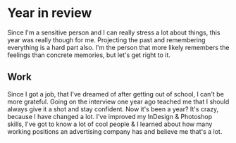 # Year in review

Since I'm a sensitive person and I can really stress a lot about things, this year was really though for me. Projecting the past and remembering everything is a hard part also. I'm the person that more likely remembers the feelings than concrete memories, but let's get right to it.

## Work
Since I got a job, that I've dreamed of after getting out of school, I can't be more grateful. Going on the interview one year ago teached me that I should always give it a shot and stay confident. Now it's been a year? It's crazy, because I have changed a lot. I've improved my InDesign & Photoshop skills, I've got to know a lot of cool people & I learned about how many working positions an advertising company has and believe me that's a lot.
